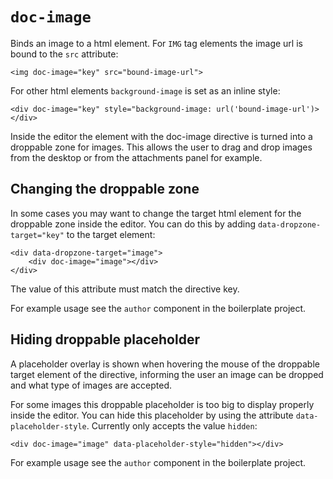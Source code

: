 # `doc-image`

Binds an image to a html element. For `IMG` tag elements the image url is bound to the `src` attribute:

    <img doc-image="key" src="bound-image-url">

For other html elements `background-image` is set as an inline style:

    <div doc-image="key" style="background-image: url('bound-image-url')></div>

Inside the editor the element with the doc-image directive is turned into a droppable zone for images. This allows the user to drag and drop images from the desktop or from the attachments panel for example.

## Changing the droppable zone
In some cases you may want to change the target html element for the droppable zone inside the editor. You can do this by adding `data-dropzone-target="key"` to the target element:

    <div data-dropzone-target="image">
        <div doc-image="image"></div>
    </div>

The value of this attribute must match the directive key.

For example usage see the `author` component in the boilerplate project.

## Hiding droppable placeholder
A placeholder overlay is shown when hovering the mouse of the droppable target element of the directive, informing the user an image can be dropped and what type of images are accepted.

For some images this droppable placeholder is too big to display properly inside the editor. You can hide this placeholder by using the attribute `data-placeholder-style`. Currently only accepts the value `hidden`:

    <div doc-image="image" data-placeholder-style="hidden"></div>

For example usage see the `author` component in the boilerplate project.
